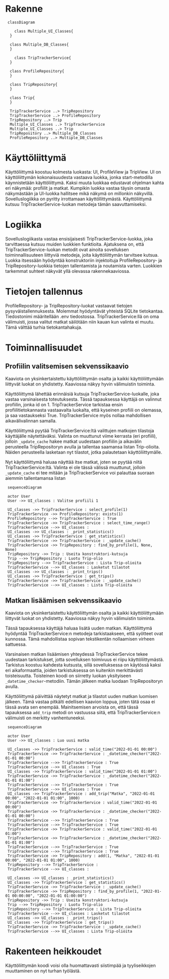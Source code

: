 # Rakenne

```mermaid
 classDiagram
 
 	class Multiple_UI_Classes{
  }
  
  class Multiple_DB_Classes{
  }
  
	class TripTrackerService{
  }
  
  class ProfileRepository{
  }
  
  class TripRepository{
  }
  
  class Trip{
  }
  
  TripTrackerService ..> TripRepository
  TripTrackerService ..> ProfileRepository
  TripRepository ..> Trip
  Multiple_UI_Classes ..> TripTrackerService
  Multiple_UI_Classes ..> Trip
  TripRepository ..> Multiple_DB_Classes
  ProfileRepository ..> Multiple_DB_Classes
```

# Käyttöliittymä
Käyttöliittymä koostuu kolmesta luokasta: UI, ProfileView ja TripView. UI on käyttöliittymän kokonaisuudesta vastaava luokka, jonka start-metodilla käynnistetään käyttöliittymä. Kaksi muuta luokkaa edustavat ohjelman kahta eri näkymää: profiilit ja matkat. Kumpikin luokka vastaa täysin omasta näkymästään ja UI-luokka hallitsee mikä näkymä on millonkin näkyvillä. Sovelluslogiikka on pyritty irrottamaan käyttöllittymästä. Käyttöliittymä kutsuu TripTrackerService-luokan metodeja tämän saavuttamiseksi.

# Logiikka
Sovelluslogiikasta vastaa ensisijaisesti TripTrackerService-luokka, joka tarvittaessa kutsuu muiden luokkien funktioita. Ajatuksena on, että TripTrackerService-luokan metodit ovat ainoita sovelluksen toiminnallisuuteen liittyviä metodeja, joita käyttöliittymän tarvitsee kutsua. Luokka itsessään hyödyntää konstruktoriin injektoituja ProfileRepository- ja TripRepository-luokkia tietojen tallentamista ja noutamista varten. Luokkien tarkemmat suhteet näkyvät yllä olevassa rakennekaaviossa.

# Tietojen tallennus
ProfileRepository- ja TripRepository-luokat vastaavat tietojen pysyväistallennuksesta. Molemmat hyödyntävät yhteistä SQLite tietokantaa. Tiedostonimi määritellään .env tiedostossa. TripTrackerService:llä on oma välimuisti, jossa valitut matkat säilötään niin kauan kun valinta ei muutu. Tämä välttää turhia tietokantahakuja.

# Toiminnallisuudet

## Profiilin valitsemisen sekvenssikaavio
Kaaviota on yksinkertaistettu käyttöliittymän osalta ja kaikki käyttöliittymään liittyvät luokat on yhdistetty. Kaaviossa näkyy hyvin välimuistin toiminta.

Käyttöliittymä lähettää erinnäisiä kutsuja TripTrackerService-luokalle, joka vastaa varsinaisesta toteutuksesta. Tässä tapauksessa käyttäjä on valinnut profiilin, jonka id on 1. TripTrackerService tarkistaa ensin profiilitietokannasta vastaavalta luokalta, että kyseinen profiili on olemassa, ja saa vastaukseksi True. TripTrackerService myös nollaa mahdollisen aikavälivalinnan samalla.

Käyttöliittymä pyytää TripTrackerService:ltä valittujen matkojen tilastoja käyttäjälle näytettäväksi. Valinta on muuttunut viime kerrasta (eri profiili), jolloin `_update_cache` hakee matkat uudestaan profiilin ja aikavälin perusteella TripRepositoryn avulla ja tallentaa saamansa listan Trip-olioita. Näiden perusteella lasketaan nyt tilastot, jotka palautetaan käyttöliittymälle.

Nyt käyttöliittymä haluaa näyttää itse matkat, joten se pyytää niitä TripTrackerService:ltä. Valinta ei ole tässä välissä muuttunut, jolloin `_update_cache` ei tee mitään ja TripTrackerService voi palauttaa suoraan aiemmin tallentamansa listan
```mermaid
 sequenceDiagram
 
 actor User
 User ->> UI_classes : Valitse profiili 1
 
 UI_classes ->> TripTrackerService : select_profile(1)
 TripTrackerService ->> ProfileRepository: exists(1)
 ProfileRepository -->> TripTrackerService : True
 TripTrackerService ->> TripTrackerService : select_time_range()
 TripTrackerService -->> UI_classes : 
 UI_classes ->> UI_classes : _print_statistics()
 UI_classes ->> TripTrackerService : get_statistics()
 TripTrackerService ->> TripTrackerService : _update_cache()
 TripTrackerService ->> TripRepository : find_by_profile(1, None, None)
 TripRepository ->> Trip : Useita konstruktori-kutsuja
 Trip -->> TripRepository : Luotu Trip-olio
 TripRepository -->> TripTrackerService : Lista Trip-olioita
 TripTrackerService -->> UI_classes : Lasketut tilastot
 UI_classes ->> UI_classes : _print_trips()
 UI_classes ->> TripTrackerService : get_trips()
 TripTrackerService ->> TripTrackerService : _update_cache()
 TripTrackerService -->> UI_classes : Lista Trip-olioita
```

## Matkan lisäämisen sekvenssikaavio
Kaaviota on yksinkertaistettu käyttöliittymän osalta ja kaikki käyttöliittymään liittyvät luokat on yhdistetty. Kaaviossa näkyy hyvin välimuistin toiminta.

Tässä tapauksessa käyttäjä haluaa lisätä uuden matkan. Käyttöliittymä hyödyntää TripTrackerService:n metodeja tarkistaakseen, että syötteet ovat kunnossa. Tämä mahdollistaa sopivan tekstikentän nollaamisen virheen sattuessa.

Varsinaisen matkan lisäämisen yhteydessä TripTrackerService tekee uudestaan tarkistukset, jotta sovelluksen toimivuus ei riipu käyttöliittymästä. Tarkistus koostuu kahdesta kutsusta, sillä sovelluksessa on käytössä kaksi eri aikaformaattia, joiden tarkistuksessa on kuitenkin merkittävästi toisteisuutta. Toisteinen koodi on siirretty luokan yksityiseen `_datetime_checker`-metodiin. Tämän jälkeen matka luodaan TripRepositoryn avulla.

Käyttöliittymä päivittää näytetyt matkat ja tilastot uuden matkan luomisen jälkeen. Tämä vastaa pitkälti edellisen kaavion loppua, joten tätä osaa ei tässä avata sen enempää. Mainitsemisen arvoista on, että tässä tapauksessa `add_trip` metodi on vastuussa siitä, että TripTrackerService:n välimuisti on merkitty vanhentuneeksi.
```mermaid
 sequenceDiagram
 
 actor User
 User ->> UI_classes : Luo uusi matka
 
 UI_classes ->> TripTrackerService : valid_time("2022-01-01 00:00")
 TripTrackerService ->> TripTrackerService : _datetime_checker("2022-01-01 00:00")
 TripTrackerService -->> TripTrackerService : True
 TripTrackerService -->> UI_classes : True
 UI_classes ->> TripTrackerService : valid_time("2022-01-01 01:00")
 TripTrackerService ->> TripTrackerService : _datetime_checker("2022-01-01 01:00")
 TripTrackerService -->> TripTrackerService : True
 TripTrackerService -->> UI_classes : True
 UI_classes ->> TripTrackerService : add_trip("Matka", "2022-01-01 00:00", "2022-01-01 01:00", 1000)
 TripTrackerService ->> TripTrackerService : valid_time("2022-01-01 00:00")
 TripTrackerService ->> TripTrackerService : _datetime_checker("2022-01-01 00:00")
 TripTrackerService -->> TripTrackerService : True
 TripTrackerService -->> TripTrackerService : True
 TripTrackerService ->> TripTrackerService : valid_time("2022-01-01 01:00")
 TripTrackerService ->> TripTrackerService : _datetime_checker("2022-01-01 01:00")
 TripTrackerService -->> TripTrackerService : True
 TripTrackerService -->> TripTrackerService : True
 TripTrackerService ->> TripRepository : add(1, "Matka", "2022-01-01 00:00", "2022-01-01 01:00", 1000)
 TripRepository -->> TripTrackerService : 
 TripTrackerService -->> UI_classes : 
 
 UI_classes ->> UI_classes : _print_statistics()
 UI_classes ->> TripTrackerService : get_statistics()
 TripTrackerService ->> TripTrackerService : _update_cache()
 TripTrackerService ->> TripRepository : find_by_profile(1, "2022-01-01 00:00:00", "2022-01-01 01:00:00")
 TripRepository ->> Trip : Useita konstruktori-kutsuja
 Trip -->> TripRepository : Luotu Trip-olio
 TripRepository -->> TripTrackerService : Lista Trip-olioita
 TripTrackerService -->> UI_classes : Lasketut tilastot
 UI_classes ->> UI_classes : _print_trips()
 UI_classes ->> TripTrackerService : get_trips()
 TripTrackerService ->> TripTrackerService : _update_cache()
 TripTrackerService -->> UI_classes : Lista Trip-olioita
```

# Rakenteen heikkoudet
Käyttöliittymän koodi voisi olla huomattavasti siistimpää ja tyyliseikkojen muuttaminen on nyt turhan työlästä.
